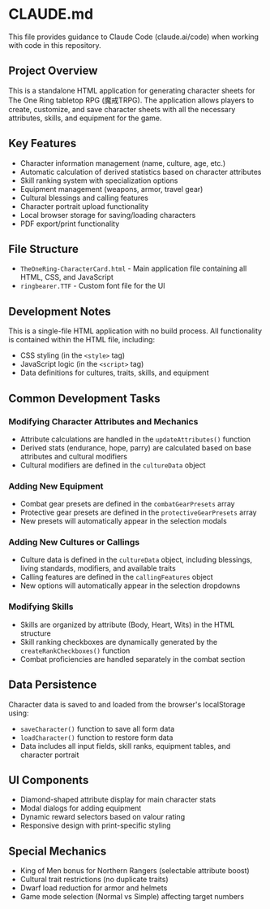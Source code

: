 # CLAUDE.md

This file provides guidance to Claude Code (claude.ai/code) when working with code in this repository.

## Project Overview

This is a standalone HTML application for generating character sheets for The One Ring tabletop RPG (魔戒TRPG). The application allows players to create, customize, and save character sheets with all the necessary attributes, skills, and equipment for the game.

## Key Features

- Character information management (name, culture, age, etc.)
- Automatic calculation of derived statistics based on character attributes
- Skill ranking system with specialization options
- Equipment management (weapons, armor, travel gear)
- Cultural blessings and calling features
- Character portrait upload functionality
- Local browser storage for saving/loading characters
- PDF export/print functionality

## File Structure

- `TheOneRing-CharacterCard.html` - Main application file containing all HTML, CSS, and JavaScript
- `ringbearer.TTF` - Custom font file for the UI

## Development Notes

This is a single-file HTML application with no build process. All functionality is contained within the HTML file, including:
- CSS styling (in the `<style>` tag)
- JavaScript logic (in the `<script>` tag)
- Data definitions for cultures, traits, skills, and equipment

## Common Development Tasks

### Modifying Character Attributes and Mechanics
- Attribute calculations are handled in the `updateAttributes()` function
- Derived stats (endurance, hope, parry) are calculated based on base attributes and cultural modifiers
- Cultural modifiers are defined in the `cultureData` object

### Adding New Equipment
- Combat gear presets are defined in the `combatGearPresets` array
- Protective gear presets are defined in the `protectiveGearPresets` array
- New presets will automatically appear in the selection modals

### Adding New Cultures or Callings
- Culture data is defined in the `cultureData` object, including blessings, living standards, modifiers, and available traits
- Calling features are defined in the `callingFeatures` object
- New options will automatically appear in the selection dropdowns

### Modifying Skills
- Skills are organized by attribute (Body, Heart, Wits) in the HTML structure
- Skill ranking checkboxes are dynamically generated by the `createRankCheckboxes()` function
- Combat proficiencies are handled separately in the combat section

## Data Persistence

Character data is saved to and loaded from the browser's localStorage using:
- `saveCharacter()` function to save all form data
- `loadCharacter()` function to restore form data
- Data includes all input fields, skill ranks, equipment tables, and character portrait

## UI Components

- Diamond-shaped attribute display for main character stats
- Modal dialogs for adding equipment
- Dynamic reward selectors based on valour rating
- Responsive design with print-specific styling

## Special Mechanics

- King of Men bonus for Northern Rangers (selectable attribute boost)
- Cultural trait restrictions (no duplicate traits)
- Dwarf load reduction for armor and helmets
- Game mode selection (Normal vs Simple) affecting target numbers